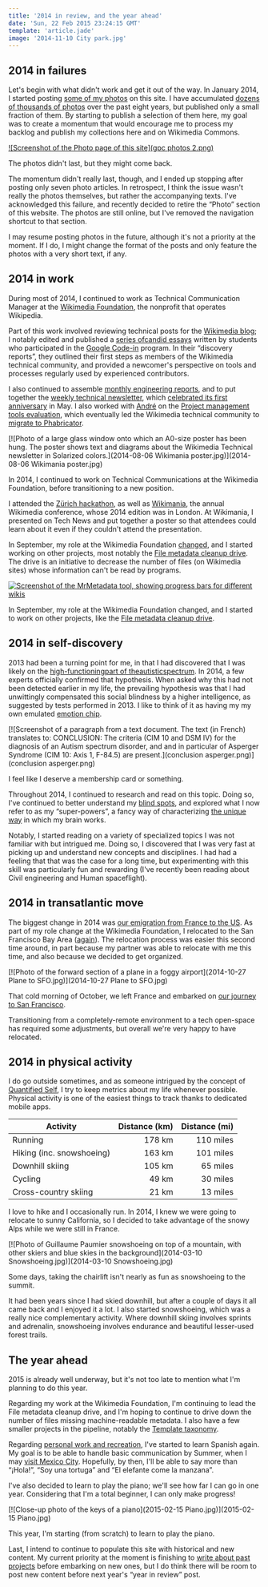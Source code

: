 ```yaml
---
title: '2014 in review, and the year ahead'
date: 'Sun, 22 Feb 2015 23:24:15 GMT'
template: 'article.jade'
image: '2014-11-10 City park.jpg'
---
```


2014 in failures
----------------

Let's begin with what didn't work and get it out of the way. In January
2014, I started posting [some of my
photos](http://guillaumepaumier.com/photo/) on this site. I have
accumulated [dozens of thousands of
photos](http://guillaumepaumier.com/2014/01/06/42812-photos/) over the
past eight years, but published only a small fraction of them. By
starting to publish a selection of them here, my goal was to create a
momentum that would encourage me to process my backlog and publish my
collections here and on Wikimedia Commons.

[![Screenshot of the Photo page of this
site](gpc photos 2.png)](https://guillaumepaumier.com/photo/)

The photos didn't last, but they might come back.

The momentum didn't really last, though, and I ended up stopping after
posting only seven photo articles. In retrospect, I think the issue
wasn't really the photos themselves, but rather the accompanying texts.
I've acknowledged this failure, and recently decided to retire the
“Photo” section of this website. The photos are still online, but I've
removed the navigation shortcut to that section.

I may resume posting photos in the future, although it's not a priority
at the moment. If I do, I might change the format of the posts and only
feature the photos with a very short text, if any.

2014 in work
------------

During most of 2014, I continued to work as Technical Communication
Manager at the [Wikimedia Foundation](https://wikimediafoundation.org/),
the nonprofit that operates Wikipedia.

Part of this work involved reviewing technical posts for the [Wikimedia
blog](https://blog.wikimedia.org/); I notably edited and published a [series
of](https://blog.wikimedia.org/2014/03/25/seeing-through-the-eyes-of-new-technical-contributors/)[candid
essays](https://blog.wikimedia.org/2014/03/25/seeing-through-the-eyes-of-new-technical-contributors/)
written by students who participated in the [Google
Code-in](http://www.google-melange.com/gci/document/show/gci_program/google/gci2013/about_page)
program. In their “discovery reports”, they outlined their first steps as
members of the Wikimedia technical community, and provided a newcomer's
perspective on tools and processes regularly used by experienced contributors.

I also continued to assemble [monthly engineering
reports](http://www.mediawiki.org/wiki/Category:Wikimedia_engineering_reports),
and to put together the [weekly technical
newsletter](https://guillaumepaumier.com/project/wikimedia-tech-news/), which
[celebrated its first
anniversary](https://blog.wikimedia.org/2014/05/20/celebrating-one-year-of-tech-news/)
in May. I also worked with [André](http://blogs.gnome.org/aklapper/) on the
[Project management tools
evaluation](https://www.mediawiki.org/wiki/Project_management_tools/Review),
which eventually led the Wikimedia technical community to [migrate
to Phabricator](https://blog.wikimedia.org/2014/06/10/on-our-way-to-phabricator/).

[![Photo
of a large glass window onto which an A0-size poster has been hung. The
poster shows text and diagrams about the Wikimedia Technical newsletter
in Solarized
colors.](2014-08-06 Wikimania poster.jpg)](2014-08-06 Wikimania poster.jpg)

In 2014, I continued to work on Technical Communications at the
Wikimedia Foundation, before transitioning to a new position.

I attended the [Zürich
hackathon](https://blog.wikimedia.org/2014/05/10/tech-wizards-behind-wikipedia-meet-in-zurich-for-hackathon/),
as well as [Wikimania](http://wikimania2014.wikimedia.org/), the annual
Wikimedia conference, whose 2014 edition was in London. At Wikimania, I
presented on Tech News and put together a poster so that attendees could
learn about it even if they couldn't attend the presentation.

In September, my role at the Wikimedia Foundation
[changed](https://lists.wikimedia.org/pipermail/wikimediaannounce-l/2014-October/000993.html),
and I started working on other projects, most notably the [File metadata
cleanup
drive](http://guillaumepaumier.com/project/file-metadata-cleanup-drive/).
The drive is an initiative to decrease the number of files (on Wikimedia
sites) whose information can't be read by programs.

[![Screenshot of the MrMetadata tool, showing progress bars
for different
wikis](https://guillaumepaumier.com/wp-content/uploads/2015/02/MrMetadata-screenshot-760x616.png)](https://guillaumepaumier.com/wp-content/uploads/2015/02/MrMetadata-screenshot.png)

In September, my role at the Wikimedia Foundation changed, and I started
to work on other projects, like the [File metadata cleanup
drive](http://guillaumepaumier.com/project/file-metadata-cleanup-drive/).

2014 in self-discovery
----------------------

2013 had been a turning point for me, in that I had discovered that I
was likely on the
[high-functioning](https://en.wikipedia.org/wiki/Asperger_syndrome)[part
of
the](https://en.wikipedia.org/wiki/Asperger_syndrome)[autistic](https://en.wikipedia.org/wiki/Asperger_syndrome)[spectrum](https://en.wikipedia.org/wiki/Asperger_syndrome).
In 2014, a few experts officially confirmed that hypothesis. When asked
why this had not been detected earlier in my life, the prevailing
hypothesis was that I had unwittingly compensated this social blindness
by a higher intelligence, as suggested by tests performed in 2013. I
like to think of it as having my my own emulated [emotion
chip](https://en.wikipedia.org/wiki/Data_(Star_Trek)).

[![Screenshot of a paragraph from a text document. The text
(in French) translates to: CONCLUSION: The criteria (CIM 10 and DSM IV)
for the diagnosis of an Autism spectrum disorder, and and in particular
of Asperger Syndrome (CIM 10: Axis 1, F-84.5) are
present.](conclusion asperger.png)](conclusion asperger.png)

I feel like I deserve a membership card or something.

Throughout 2014, I continued to research and read on this topic. Doing
so, I've continued to better understand my [blind
spots](http://aspiesforpresident.tumblr.com/), and explored what I now
refer to as my “super-powers”, a fancy way of characterizing [the unique
way](http://arstechnica.com/science/2015/01/the-connections-in-autistic-brains-are-idiosyncratic-and-individualized/)
in which my brain works.

Notably, I started reading on a variety of specialized topics I was not
familiar with but intrigued me. Doing so, I discovered that I was very
fast at picking up and understand new concepts and disciplines. I had
had a feeling that that was the case for a long time, but experimenting
with this skill was particularly fun and rewarding (I've recently been
reading about Civil engineering and Human spaceflight).

2014 in transatlantic move
--------------------------

The biggest change in 2014 was [our emigration from France to the
US](http://guillaumepaumier.com/2015/02/20/transatlantic-move-2/%20"Transatlantic%20move%20II:%20They").
As part of my role change at the Wikimedia Foundation, I relocated to
the San Francisco Bay Area
([again](https://guillaumepaumier.com/2010/01/27/back-in-the-game/)).
The relocation process was easier this second time around, in part
because my partner was able to relocate with me this time, and also
because we decided to get organized.

[![Photo
of the forward section of a plane in a foggy
airport](2014-10-27 Plane to SFO.jpg)](2014-10-27 Plane to SFO.jpg)

That cold morning of October, we left France and embarked on [our
journey to San
Francisco](http://guillaumepaumier.com/2015/02/20/transatlantic-move-2/).

Transitioning from a completely-remote environment to a tech open-space
has required some adjustments, but overall we're very happy to have
relocated.

2014 in physical activity
-------------------------

I do go outside sometimes, and as someone intrigued by the concept of
[Quantified
Self](https://en.wikipedia.org/wiki/Quantified_Self),
I try to keep metrics about my life whenever possible. Physical activity
is one of the easiest things to track thanks to dedicated mobile apps.

| Activity                  | Distance (km) | Distance (mi) |
| ------------------------- | -------------:| -------------:|
| Running                   | 178 km        | 110 miles     |
| Hiking (inc. snowshoeing) | 163 km        | 101 miles     |
| Downhill skiing           | 105 km        | 65 miles      |
| Cycling                   | 49 km         | 30 miles      |
| Cross-country skiing      | 21 km         | 13 miles      |



I love to hike and I occasionally run. In 2014, I knew we were going to
relocate to sunny California, so I decided to take advantage of the
snowy Alps while we were still in France.

[![Photo
of Guillaume Paumier snowshoeing on top of a mountain, with other skiers
and blue skies in the
background](2014-03-10 Snowshoeing.jpg)](2014-03-10 Snowshoeing.jpg)

Some days, taking the chairlift isn't nearly as fun as snowshoeing to
the summit.

It had been years since I had skied downhill, but after a couple of days
it all came back and I enjoyed it a lot. I also started snowshoeing,
which was a really nice complementary activity. Where downhill skiing
involves sprints and adrenalin, snowshoeing involves endurance and
beautiful lesser-used forest trails.

The year ahead
--------------

2015 is already well underway, but it's not too late to mention what I'm
planning to do this year.

Regarding my work at the Wikimedia Foundation, I'm continuing to lead
the File metadata cleanup drive, and I'm hoping to continue to drive
down the number of files missing machine-readable metadata. I also have
a few smaller projects in the pipeline, notably the [Template
taxonomy](http://meta.wikimedia.org/wiki/Templates/Taxonomy).

Regarding [personal work and
recreation](https://twitter.com/gpaumier/status/422032557064986625),
I've started to learn Spanish again. My goal is to be able to handle
basic communication by Summer, when I may [visit Mexico
City](https://wikimania2015.wikimedia.org/wiki/Main_Page). Hopefully, by
then, I'll be able to say more than “¡Hola!”, “Soy una tortuga” and “El
elefante come la manzana”.

I've also decided to learn to play the piano; we'll see how far I can go
in one year. Considering that I'm a total beginner, I can only make
progress!

[![Close-up photo of the keys of a
piano](2015-02-15 Piano.jpg)](2015-02-15 Piano.jpg)

This year, I'm starting (from scratch) to learn to play the
piano.

Last, I intend to continue to populate this site with historical and new
content. My current priority at the moment is finishing to [write about
past projects](https://guillaumepaumier.com/projects/) before embarking
on new ones, but I do think there will be room to post new content
before next year's “year in review” post.
